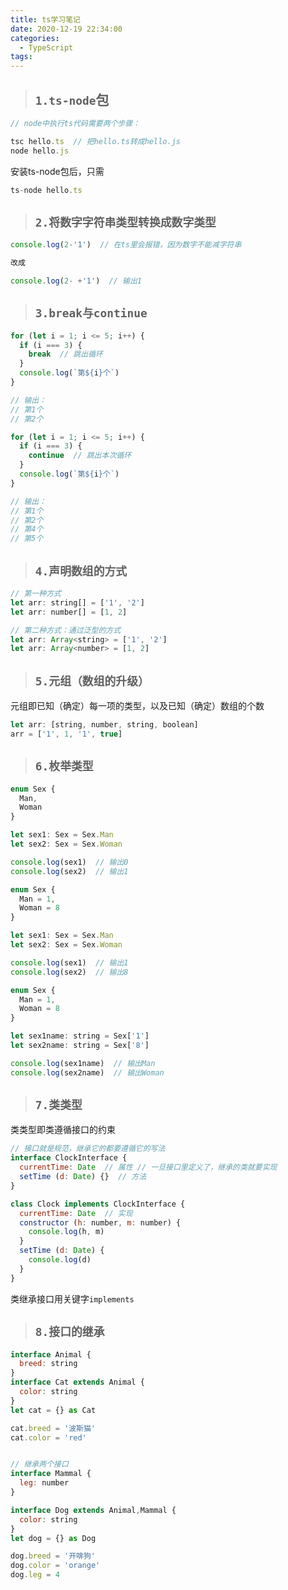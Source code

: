 ```yaml
---
title: ts学习笔记
date: 2020-12-19 22:34:00
categories:
  - TypeScript
tags: 
---
```


> ## <code>1.ts-node</code>包
```js
// node中执行ts代码需要两个步骤：

tsc hello.ts  // 把hello.ts转成hello.js
node hello.js
```
安装ts-node包后，只需
```js
ts-node hello.ts
```

> ## <code>2.将数字字符串类型转换成数字类型</code>

```js
console.log(2-'1')  // 在ts里会报错，因为数字不能减字符串

改成

console.log(2- +'1')  // 输出1
```

> ## <code>3.break与continue</code>
```js
for (let i = 1; i <= 5; i++) {
  if (i === 3) {
    break  // 跳出循环
  }
  console.log(`第${i}个`)
}

// 输出：
// 第1个
// 第2个
```
```js
for (let i = 1; i <= 5; i++) {
  if (i === 3) {
    continue  // 跳出本次循环
  }
  console.log(`第${i}个`)
}

// 输出：
// 第1个
// 第2个
// 第4个
// 第5个
```

> ## <code>4.声明数组的方式</code>
```js
// 第一种方式
let arr: string[] = ['1', '2']
let arr: number[] = [1, 2]
```
```js
// 第二种方式：通过泛型的方式
let arr: Array<string> = ['1', '2']
let arr: Array<number> = [1, 2]
```

> ## <code>5.元组（数组的升级）</code>
元组即已知（确定）每一项的类型，以及已知（确定）数组的个数
```js
let arr: [string, number, string, boolean]
arr = ['1', 1, '1', true]
```

> ## <code>6.枚举类型</code>

```js
enum Sex {
  Man,
  Woman
}

let sex1: Sex = Sex.Man
let sex2: Sex = Sex.Woman

console.log(sex1)  // 输出0
console.log(sex2)  // 输出1
```
```js
enum Sex {
  Man = 1,
  Woman = 8
}

let sex1: Sex = Sex.Man
let sex2: Sex = Sex.Woman

console.log(sex1)  // 输出1
console.log(sex2)  // 输出8
```

```js
enum Sex {
  Man = 1,
  Woman = 8
}

let sex1name: string = Sex['1']
let sex2name: string = Sex['8']

console.log(sex1name)  // 输出Man
console.log(sex2name)  // 输出Woman
```

> ## <code>7.类类型</code>

类类型即类遵循接口的约束
```js
// 接口就是规范，继承它的都要遵循它的写法
interface ClockInterface {
  currentTime: Date  // 属性 // 一旦接口里定义了，继承的类就要实现
  setTime (d: Date) {}  // 方法
}

class Clock implements ClockInterface {
  currentTime: Date  // 实现
  constructor (h: number, m: number) {
    console.log(h, m)
  }
  setTime (d: Date) {
    console.log(d)
  }
}
```
类继承接口用关键字<code>implements</code>

> ## <code>8.接口的继承</code>

```js
interface Animal {
  breed: string
}
interface Cat extends Animal {
  color: string
}
let cat = {} as Cat

cat.breed = '波斯猫'
cat.color = 'red'


// 继承两个接口
interface Mammal {
  leg: number
}

interface Dog extends Animal,Mammal {
  color: string
}
let dog = {} as Dog

dog.breed = '开啡狗'
dog.color = 'orange'
dog.leg = 4

```

